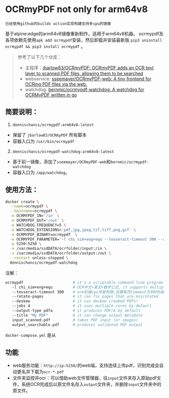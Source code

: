 # OCRmyPDF not only for arm64v8

`已经使用github的buildx action实现构建支持多cpu的镜像`

基于alpine:edge的arm64v8镜像重新制作，适用于arm64v8机器。
ocrmypdf及各项依赖先使用`apk add ocrmypdf`安装，然后卸载并安装最新版 `pip3 uninstall ocrmypdf && pip3 install ocrmypdf` 。

> 参考了以下几个仓库：
> - 主程序：[jbarlow83/OCRmyPDF: OCRmyPDF adds an OCR text layer to scanned PDF files, allowing them to be searched](https://github.com/jbarlow83/OCRmyPDF)
> - webservice: [sseemayer/OCRmyPDF-web: A tiny frontend for OCRing PDF files via the web.](https://github.com/sseemayer/OCRmyPDF-web)
> - watchdog: [bernmic/ocrmypdf-watchdog: A watchdog for OCRMyPDF written in go](https://github.com/bernmic/ocrmypdf-watchdog)

## 简要说明：
1. `dennischancs/ocrmypdf:arm64v8-latest`
  - 保留了 `jbarlow83/OCRmyPDF` 所有脚本
  - 容器入口为 `/usr/bin/ocrmypdf` 
2. `dennischancs/ocrmypdf-watchdog:arm64v8-latest`
  - 基于前一镜像，添加了`sseemayer/OCRmyPDF-web`和`bernmic/ocrmypdf-watchdog`
  - 容器入口为 `/app/watchdog`。

## 使用方法：

```bash
docker create \
  --name=ocrmypdf \
  --hostname=ocrmypdf \
  -e OCRMYPDF_IN='/in' \
  -e OCRMYPDF_OUT='/out' \
  -e WATCHDOG_FREQUENCY=5 \
  -e WATCHDOG_EXTENSIONS='pdf,jpg,jpeg,tif,tiff,png,gif' \
  -e OCRMYPDF_BINARY=ocrmypdf  \
  -e OCRMYPDF_PARAMETER='-l chi_sim+eng+equ --tesseract-timeout 300 --rotate-pages --deskew --jobs 4 --output-type pdfa'  \
  -p 5250:5250 \
  -v /var/media/ssdDATA/ocrfolder/input:/in \
  -v /var/media/ssdDATA/ocrfolder/output:/out \
  --restart unless-stopped \
  dennischancs/ocrmypdf-watchdog
```

注解：
```bash
ocrmypdf                      # it's a scriptable command line program
   -l chi_sim+eng+equ         # OCR中文+英文+数学公式, it supports multiple languages
   --tesseract-timeout 300    # arm机器cpu性能有限,设置每页timeout为300秒避免程序因OCR时间较长而放弃该页
   --rotate-pages             # it can fix pages that are misrotated
   --deskew                   # it can deskew crooked PDFs!
   --jobs 4                   # it uses multiple cores by default
   --output-type pdfa         # it produces PDF/A by default
   --title "My PDF"           # it can change output metadata
   input_scanned.pdf          # takes PDF input (or images)
   output_searchable.pdf      # produces validated PDF output
```

`docker-compose.yml` 是从

## 功能
- web服务功能：`http://ip:5250/`的web端，支持连续上传pdf，识别完成会自动更名并下载为`ocr-*.pdf`
- 文件夹监控并ocr：可以借助web文件管理器，往`input`文件夹存入原始pdf文件，系统OCR完成后以原文件名存入`output`文件夹，并删除`input`文件夹中的原文件。
